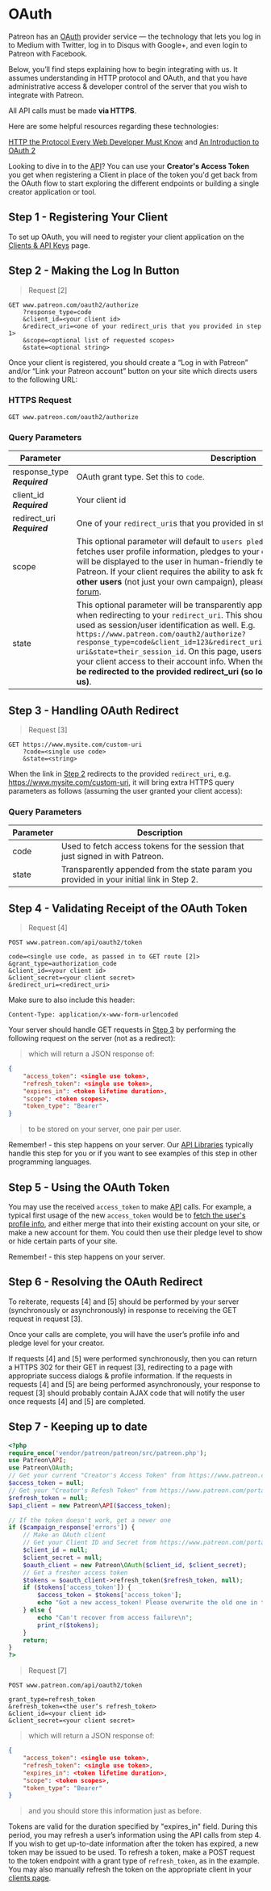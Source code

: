 # OAuth

Patreon has an <a href="https://oauth.net/" target="_blank">OAuth</a> provider service — the technology that lets you log in to Medium with Twitter, log in to Disqus with Google+, and even login to Patreon with Facebook.

Below, you’ll find steps explaining how to begin integrating with us. It assumes understanding in HTTP protocol and OAuth, and that you have administrative access & developer control of the server that you wish to integrate with Patreon.

All API calls must be made <strong>via HTTPS</strong>.

<aside class="notice">
Here are some helpful resources regarding these technologies:

<a href="https://code.tutsplus.com/tutorials/http-the-protocol-every-web-developer-must-know-part-1--net-31177" target="_blank">HTTP the Protocol Every Web Developer Must Know</a> and
<a href="https://www.digitalocean.com/community/tutorials/an-introduction-to-oauth-2" target="_blank">An Introduction to OAuth 2</a>
</aside>

<aside class="notice">
Looking to dive in to the <a href="#api">API</a>? You can use your <strong>Creator's Access Token</strong> you get when registering a Client in place of the token you'd get back from the OAuth flow to start exploring the different endpoints or building a single creator application or tool.
</aside>

## Step 1 - Registering Your Client

To set up OAuth, you will need to register your client application on the [Clients & API Keys](https://www.patreon.com/portal/registration/register-clients) page.
## Step 2 - Making the Log In Button
> Request [2]

```
GET www.patreon.com/oauth2/authorize
	?response_type=code
	&client_id=<your client id>
	&redirect_uri=<one of your redirect_uris that you provided in step 1>
	&scope=<optional list of requested scopes>
	&state=<optional string>

```


Once your client is registered, you should create a “Log in with Patreon” and/or “Link your Patreon account” button on your site which directs users to the following URL:

### HTTPS Request
`GET www.patreon.com/oauth2/authorize`

### Query Parameters
Parameter | Description
--------- | -----------
response_type **_Required_** | OAuth grant type. Set this to `code`.
client_id **_Required_** |   Your client id
redirect_uri **_Required_** | One of your `redirect_uri`s that you provided in step 1
scope | This optional parameter will default to `users pledges-to-me my-campaign`, which fetches user profile information, pledges to your creator, and your creator info. It will be displayed to the user in human-friendly terms when signing in with Patreon. If your client requires the ability to ask for pledges or campaign data of **other users** (not just your own campaign), please contact us in <a href="https://www.patreondevelopers.com/" target="_blank">the developers forum</a>.
state | This optional parameter will be transparently appended as a query parameter when redirecting to your `redirect_uri`. This should be used as [CSRF](https://medium.com/@charithra/introduction-to-csrf-a329badfca49), and can be used as session/user identification as well. E.g. `https://www.patreon.com/oauth2/authorize?response_type=code&client_id=123&redirect_uri=https://www.mysite.com/custom-uri&state=their_session_id`. On this page, users will be asked if they wish to grant your client access to their account info. When they grant or deny access, __they will be redirected to the provided redirect_uri (so long as it is pre-registered with us)__.

## Step 3 - Handling OAuth Redirect
> Request [3]

```
GET https://www.mysite.com/custom-uri
    ?code=<single use code>
    &state=<string>
```
When the link in [Step 2](#step-2-making-the-log-in-button) redirects to the provided `redirect_uri`, e.g. https://www.mysite.com/custom-uri, it will bring extra HTTPS query parameters as follows (assuming the user granted your client access):

### Query Parameters
Parameter | Description
--------- | -----------
code | Used to fetch access tokens for the session that just signed in with Patreon.
state | Transparently appended from the state param you provided in your initial link in Step 2.

## Step 4 - Validating Receipt of the OAuth Token

> Request [4]

```
POST www.patreon.com/api/oauth2/token

code=<single use code, as passed in to GET route [2]>
&grant_type=authorization_code
&client_id=<your client id>
&client_secret=<your client secret>
&redirect_uri=<redirect_uri>
```

Make sure to also include this header:
```
Content-Type: application/x-www-form-urlencoded
```

Your server should handle GET requests in [Step 3](#step-3-handling-oauth-redirect) by performing the following request on the server (not as a redirect):

> which will return a JSON response of:

```json
{
	"access_token": <single use token>,
	"refresh_token": <single use token>,
	"expires_in": <token lifetime duration>,
	"scope": <token scopes>,
	"token_type": "Bearer"
}
```
>to be stored on your server, one pair per user.

<aside class="notice">
Remember! - this step happens on your server. Our <a href="#api-libraries">API Libraries</a> typically handle this step for you or if you want to see examples of this step in other programming languages.
</aside>

## Step 5 - Using the OAuth Token
You may use the received `access_token` to make [API](#api) calls. For example, a typical first usage of the new `access_token` would be to [fetch the user's profile info](#fetch-your-own-profile-and-campaign-info), and either merge that into their existing account on your site, or make a new account for them. You could then use their pledge level to show or hide certain parts of your site.

<aside class="notice">Remember! - this step happens on your server.</aside>

## Step 6 - Resolving the OAuth Redirect
To reiterate, requests [4] and [5] should be performed by your server (synchronously or asynchronously) in response to receiving the GET request in request [3].

Once your calls are complete, you will have the user’s profile info and pledge level for your creator.

If requests [4] and [5] were performed synchronously, then you can return a HTTPS 302 for their GET in request [3], redirecting to a page with appropriate success dialogs & profile information. If the requests in requests [4] and [5] are being performed asynchronously, your response to request [3] should probably contain AJAX code that will notify the user once requests [4] and [5] are completed.
## Step 7 - Keeping up to date
```php
<?php
require_once('vendor/patreon/patreon/src/patreon.php');
use Patreon\API;
use Patreon\OAuth;
// Get your current "Creator's Access Token" from https://www.patreon.com/portal/registration/register-clients
$access_token = null;
// Get your "Creator's Refesh Token" from https://www.patreon.com/portal/registration/register-clients
$refresh_token = null;
$api_client = new Patreon\API($access_token);

// If the token doesn't work, get a newer one
if ($campaign_response['errors']) {
    // Make an OAuth client
    // Get your Client ID and Secret from https://www.patreon.com/portal/registration/register-clients
    $client_id = null;
    $client_secret = null;
    $oauth_client = new Patreon\OAuth($client_id, $client_secret);
    // Get a fresher access token
    $tokens = $oauth_client->refresh_token($refresh_token, null);
    if ($tokens['access_token']) {
        $access_token = $tokens['access_token'];
        echo "Got a new access_token! Please overwrite the old one in this script with: " . $access_token . " and try again.";
    } else {
        echo "Can't recover from access failure\n";
        print_r($tokens);
    }
    return;
}
?>
```
> Request [7]

```
POST www.patreon.com/api/oauth2/token

grant_type=refresh_token
&refresh_token=<the user‘s refresh_token>
&client_id=<your client id>
&client_secret=<your client secret>
```

> which will return a JSON response of:

```json
{
	"access_token": <single use token>,
	"refresh_token": <single use token>,
	"expires_in": <token lifetime duration>,
	"scope": <token scopes>,
	"token_type": "Bearer"
}
```

> and you should store this information just as before.

Tokens are valid for the duration specified by "expires_in" field. During this period, you may refresh a user’s information using the API calls from step 4. If you wish to get up-to-date information after the token has expired, a new token may be issued to be used. To refresh a token, make a POST request to the token endpoint with a grant type of `refresh_token`, as in the example. You may also manually refresh the token on the appropriate client in your [clients page](https://www.patreon.com/portal/registration/register-clients).
